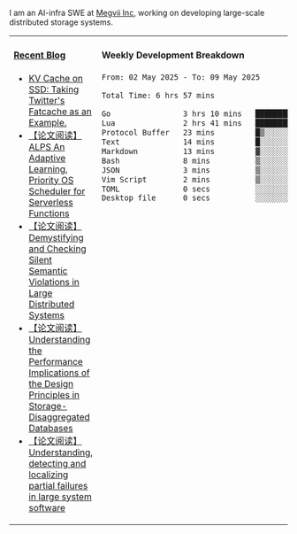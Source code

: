 I am an AI-infra SWE at [Megvii Inc](https://en.megvii.com/), working on developing large-scale distributed storage systems.

<table width="960px">
<tr>
<td valign="top" width="50%">

#### <a href="https://www.kongjun18.me" target="_blank">Recent Blog</a>

<!-- BLOG-POST-LIST:START -->
- [KV Cache on SSD: Taking Twitter&#39;s Fatcache as an Example.](https://kongjun18.github.io/posts/kv-cache-on-disk-taking-twitters-fatcache-as-an-example/)
- [【论文阅读】ALPS An Adaptive Learning, Priority OS Scheduler for Serverless Functions](https://kongjun18.github.io/posts/alps-an-adaptive-learning-priority-os-scheduler-for-serverless-functions/)
- [【论文阅读】Demystifying and Checking Silent Semantic Violations in Large Distributed Systems](https://kongjun18.github.io/posts/demystifying-and-checking-silent-semantic-violations-in-large-distributed-systems/)
- [【论文阅读】Understanding the Performance Implications of the Design Principles in Storage-Disaggregated Databases](https://kongjun18.github.io/posts/understanding-the-performance-implications-of-the-design-principles-in-storage-disaggregated-databases/)
- [【论文阅读】Understanding, detecting and localizing partial failures in large system software](https://kongjun18.github.io/posts/understanding-detecting-and-localizing-partial-failures-in-large-system-software/)
<!-- BLOG-POST-LIST:END -->

</td>
<td valign="top" width="50%">

#### Weekly Development Breakdown

<!--START_SECTION:waka-->

```txt
From: 02 May 2025 - To: 09 May 2025

Total Time: 6 hrs 57 mins

Go                3 hrs 10 mins   ███████████▒░░░░░░░░░░░░░   45.60 %
Lua               2 hrs 41 mins   █████████▓░░░░░░░░░░░░░░░   38.53 %
Protocol Buffer   23 mins         █▒░░░░░░░░░░░░░░░░░░░░░░░   05.66 %
Text              14 mins         █░░░░░░░░░░░░░░░░░░░░░░░░   03.42 %
Markdown          13 mins         ▓░░░░░░░░░░░░░░░░░░░░░░░░   03.17 %
Bash              8 mins          ▒░░░░░░░░░░░░░░░░░░░░░░░░   01.93 %
JSON              3 mins          ▒░░░░░░░░░░░░░░░░░░░░░░░░   00.85 %
Vim Script        2 mins          ▒░░░░░░░░░░░░░░░░░░░░░░░░   00.68 %
TOML              0 secs          ░░░░░░░░░░░░░░░░░░░░░░░░░   00.09 %
Desktop file      0 secs          ░░░░░░░░░░░░░░░░░░░░░░░░░   00.07 %
```

<!--END_SECTION:waka-->
</td>
</tr>

</table>

